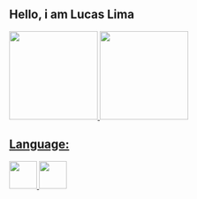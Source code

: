 ## Hello, i am Lucas Lima
 <div>
  <a href="https://github.com/Lucas0Lima21">
  <img height="160em"  src="https://github-readme-stats.vercel.app/api?username=Lucas0Lima21&show_icons=true&theme=onedark&include_all_commits=true&count_private=true"/>
  <img height="160em"  src="https://github-readme-stats.vercel.app/api/top-langs/?username=Lucas0Lima21&layout=compact&langs_count=16&theme=onedark"/>
</div>

## Language:
<div>
  <img height="50em" width="50em" src="https://cdn.jsdelivr.net/gh/devicons/devicon/icons/java/java-original.svg" />
  <img height="50em" width="50em" src="https://cdn.jsdelivr.net/gh/devicons/devicon/icons/html5/html5-original.svg" />
</div>       

